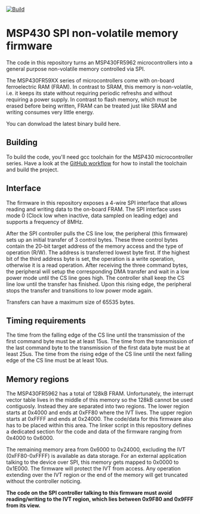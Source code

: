 [![Build](https://github.com/NessieCircuits/Riotee_MSP430Fram/actions/workflows/build.yml/badge.svg)](https://github.com/NessieCircuits/Riotee_MSP430Fram/actions/workflows/build.yml)

# MSP430 SPI non-volatile memory firmware

The code in this repository turns an MSP430FR5962 microcontrollers into a general purpose non-volatile memory controlled via SPI.

The MSP430FR59XX series of microcontrollers come with on-board ferroelectric RAM (FRAM). In contrast to SRAM, this memory is non-volatile, i.e. it keeps its state without requiring periodic refreshs and without requiring a power supply. In contrast to flash memory, which must be erased before being written, FRAM can be treated just like SRAM and writing consumes very little energy.

You can donwload the latest binary build here.
## Building

To build the code, you'll need gcc toolchain for the MSP430 microcontroller series. Have a look at the [GitHub workflow](./.github/workflows/build.yml) for how to install the toolchain and build the project.

## Interface

The firmware in this repository exposes a 4-wire SPI interface that allows reading and writing data to the on-board FRAM.
The SPI interface uses mode 0 (Clock low when inactive, data sampled on leading edge) and supports a frequency of 8MHz.

After the SPI controller pulls the CS line low, the peripheral (this firmware) sets up an initial transfer of 3 control bytes.
These three control bytes contain the 20-bit target address of the memory access and the type of operation (R/W).
The address is transferred lowest byte first.
If the highest bit of the third address byte is set, the operation is a write operation, otherwise it is a read operation.
After receiving the three command bytes, the peripheral will setup the corresponding DMA transfer and wait in a low power mode until the CS line goes high.
The controller shall keep the CS line low until the transfer has finished.
Upon this rising edge, the peripheral stops the transfer and transitions to low power mode again.

Transfers can have a maximum size of 65535 bytes.

## Timing requirements

The time from the falling edge of the CS line until the transmission of the first command byte must be at least 15us.
The time from the transmission of the last command byte to the transmission of the first data byte must be at least 25us.
The time from the rising edge of the CS line until the next falling edge of the CS line must be at least 10us.

## Memory regions

The MSP430FR5962 has a total of 128kB FRAM.
Unfortunately, the interrupt vector table lives in the middle of this memory so the 128kB cannot be used contiguosly. Instead they are separated into two regions.
The lower region starts at 0x4000 and ends at 0xFF80 where the IVT lives.
The upper region starts at 0xFFFF and ends at 0x24000.
The code/data for this firmware also has to be placed within this area.
The linker script in this repository defines a dedicated section for the code and data of the firmware ranging from 0x4000 to 0x6000.

The remaining memory area from 0x6000 to 0x24000, excluding the IVT (0xFF80-0xFFFF) is available as data storage.
For an external application talking to the device over SPI, this memory gets mapped to 0x0000 to 0x1E000.
The firmware will protect the IVT from access.
Any operation extending over the IVT region or the end of the memory will get truncated without the controller noticing.

**The code on the SPI controller talking to this firmware must avoid reading/writing to the IVT region, which lies between 0x9F80 and 0x9FFF from its view.**
